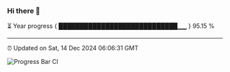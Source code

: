 ### Hi there 👋

⏳ Year progress { ████████████████████████████▁▁ } 95.15 %

---

⏰ Updated on Sat, 14 Dec 2024 06:06:31 GMT

![Progress Bar CI](https://github.com/liununu/liununu/workflows/Progress%20Bar%20CI/badge.svg)
